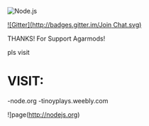 ![Node.js](http://nodejs.org/images/logos/nodejs.png)

[![Gitter](http://badges.gitter.im/Join
Chat.svg)](https://gitter.im/timothyfrancis/AgarMods?utm_source=badge&utm_medium=badge&utm_campaigan=pr-badge&utm_content=badge)

THANKS! For Support Agarmods!


pls visit
# VISIT:

-node.org
-tinoyplays.weebly.com


!]page(http://nodejs.org)
